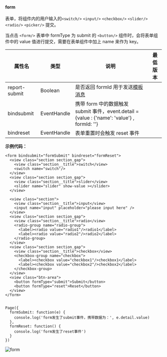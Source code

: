 <!-- https://developers.weixin.qq.com/miniprogram/dev/component/form.html -->

#### form

表单，将组件内的用户输入的`<switch/>` `<input/>` `<checkbox/>` `<slider/>` `<radio/>` `<picker/>` 提交。

当点击 `<form/>` 表单中 formType 为 submit 的 `<button/>` 组件时，会将表单组件中的 value 值进行提交，需要在表单组件中加上 name 来作为 key。

  属性名          |  类型          |  说明                                                                                       | 最低版本
------------------|----------------|---------------------------------------------------------------------------------------------|---------
  report-submit   |  Boolean       |是否返回 formId 用于发送[模板消息](https://developers.weixin.qq.com/miniprogram/dev/api/notice.html)|         
  bindsubmit      |  EventHandle   | 携带 form 中的数据触发 submit 事件，event.detail = {value : {'name': 'value'} , formId: ''} |         
  bindreset       |  EventHandle   |  表单重置时会触发 reset 事件                                                                |         

**示例代码：**

    <form bindsubmit="formSubmit" bindreset="formReset">
      <view class="section section_gap">
        <view class="section__title">switch</view>
        <switch name="switch"/>
      </view>
      <view class="section section_gap">
        <view class="section__title">slider</view>
        <slider name="slider" show-value ></slider>
      </view>
    
      <view class="section">
        <view class="section__title">input</view>
        <input name="input" placeholder="please input here" />
      </view>
      <view class="section section_gap">
        <view class="section__title">radio</view>
        <radio-group name="radio-group">
          <label><radio value="radio1"/>radio1</label>
          <label><radio value="radio2"/>radio2</label>
        </radio-group>
      </view>
      <view class="section section_gap">
        <view class="section__title">checkbox</view>
        <checkbox-group name="checkbox">
          <label><checkbox value="checkbox1"/>checkbox1</label>
          <label><checkbox value="checkbox2"/>checkbox2</label>
        </checkbox-group>
      </view>
      <view class="btn-area">
        <button formType="submit">Submit</button>
        <button formType="reset">Reset</button>
      </view>
    </form>
    

    Page({
      formSubmit: function(e) {
        console.log('form发生了submit事件，携带数据为：', e.detail.value)
      },
      formReset: function() {
        console.log('form发生了reset事件')
      }
    })
    

![form](https://mp.weixin.qq.com/debug/wxadoc/dev/image/pic/form.png?t=201838)
